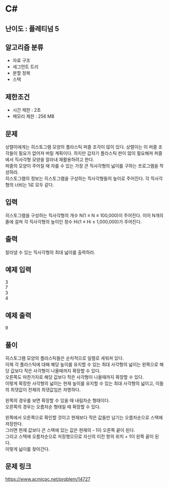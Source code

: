 # C#

## 난이도 : 플레티넘 5

## 알고리즘 분류
  - 자료 구조
  - 세그먼트 트리
  - 분할 정복
  - 스택

## 제한조건
  - 시간 제한 : 2초
  - 메모리 제한 : 256 MB

## 문제
상렬이에게는 히스토그램 모양의 플라스틱 퍼즐 조각이 많이 있다. 상렬이는 이 퍼즐 조각들이 필요가 없어져 버릴 계획이다. 하지만 갑자기 플라스틱 판이 많이 필요해져 퍼즐에서 직사각형 모양을 잘라내 재활용하려고 한다.<br/>
퍼즐의 모양이 주어질 때 자를 수 있는 가장 큰 직사각형의 넓이를 구하는 프로그램을 작성하라.<br/>
히스토그램의 정보는 히스토그램을 구성하는 직사각형들의 높이로 주어진다. 각 직사각형의 너비는 1로 모두 같다.<br/>


## 입력
히스토그램을 구성하는 직사각형의 개수 N(1 ≤ N ≤ 100,000)이 주어진다. 이어 N개의 줄에 걸쳐 각 직사각형의 높이인 정수 Hi(1 ≤ Hi ≤ 1,000,000)가 주어진다.<br/>


## 출력
잘라낼 수 있는 직사각형의 최대 넓이를 출력하라.<br/>


## 예제 입력
3<br/>
7<br/>
3<br/>
4<br/>


## 예제 출력
9<br/>


## 풀이
히스토그램 모양의 플라스틱들은 순차적으로 일렬로 세워져 있다.<br/>
이제 각 플라스틱에 대해 해당 높이를 유지할 수 있는 최대 사각형의 넓이는 왼쪽으로 해당 값보다 작은 사각형이 나올때까지 확장할 수 있다.<br/>
오른쪽도 마찬가지로 해당 값보다 작은 사각형이 나올때까지 확장할 수 있다.<br/>
이렇게 확장한 사각형의 넓이는 현재 높이를 유지할 수 있는 최대 사각형의 넓이고, 이들의 최댓값이 전체의 최댓값임은 자명하다.<br/>


왼쪽의 경우를 보면 확장할 수 있을 때 내림차순 형태이다.<br/>
오른쪽의 경우는 오름차순 형태일 때 확장할 수 있다.<br/>


왼쪽에서 오른쪽으로 확인할 것이고 현재보다 작은 값들만 남기는 오름차순으로 스택에 저장한다.<br/>
그러면 현재 값보다 큰 스택에 있는 값은 현재의 - 1이 오른쪽 끝이 된다.<br/>
그리고 스택에 오름차순으로 저장했으므로 자신의 이전 항의 위치 + 1이 왼쪽 끝이 된다.<br/>
이렇게 넓이를 찾아간다.<br/>


## 문제 링크
https://www.acmicpc.net/problem/14727